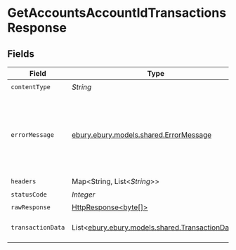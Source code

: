 # GetAccountsAccountIdTransactionsResponse


## Fields

| Field                                                                                                                    | Type                                                                                                                     | Required                                                                                                                 | Description                                                                                                              |
| ------------------------------------------------------------------------------------------------------------------------ | ------------------------------------------------------------------------------------------------------------------------ | ------------------------------------------------------------------------------------------------------------------------ | ------------------------------------------------------------------------------------------------------------------------ |
| `contentType`                                                                                                            | *String*                                                                                                                 | :heavy_check_mark:                                                                                                       | N/A                                                                                                                      |
| `errorMessage`                                                                                                           | [ebury.ebury.models.shared.ErrorMessage](../../models/shared/ErrorMessage.md)                                            | :heavy_minus_sign:                                                                                                       | Formatting, parameter or schema validation error. See error message for further details                                  |
| `headers`                                                                                                                | Map<String, List<*String*>>                                                                                              | :heavy_minus_sign:                                                                                                       | N/A                                                                                                                      |
| `statusCode`                                                                                                             | *Integer*                                                                                                                | :heavy_check_mark:                                                                                                       | N/A                                                                                                                      |
| `rawResponse`                                                                                                            | [HttpResponse<byte[]>](https://docs.oracle.com/en/java/javase/11/docs/api/java.net.http/java/net/http/HttpResponse.html) | :heavy_minus_sign:                                                                                                       | N/A                                                                                                                      |
| `transactionData`                                                                                                        | List<[ebury.ebury.models.shared.TransactionData](../../models/shared/TransactionData.md)>                                | :heavy_minus_sign:                                                                                                       | Returns the requested transactions                                                                                       |